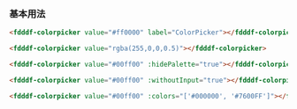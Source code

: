 ### 基本用法


``` html
<fdddf-colorpicker value="#ff0000" label="ColorPicker"></fdddf-colorpicker>
```

``` html
<fdddf-colorpicker value="rgba(255,0,0,0.5)"></fdddf-colorpicker>
```

``` html
<fdddf-colorpicker value="#00ff00" :hidePalette="true"></fdddf-colorpicker>
```

``` html
<fdddf-colorpicker value="#00ff00" :withoutInput="true"></fdddf-colorpicker>
```

``` html
<fdddf-colorpicker value="#00ff00" :colors="['#000000', '#7600FF']"></fdddf-colorpicker>
```